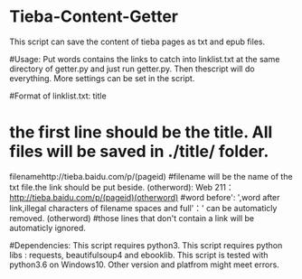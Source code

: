 # Tieba-Content-Getter
This script can save the content of tieba pages as txt and epub files.

#Usage:
Put words contains the links to catch into linklist.txt at the same directory of getter.py and just run getter.py. Then thescript will do everything. More settings can be set in the script.

#Format of linklist.txt:
title
  # the first line should be the title. All files will be saved in ./title/ folder.
filenamehttp://tieba.baidu.com/p/(pageid)                           #filename will be the name of the txt file.the link should be put beside.
(otherword): Web 211：http://tieba.baidu.com/p/(pageid)(otherword)  #word before': ',word after link,illegal characters of filename spaces and full'：' can be automaticly removed.
(otherword)                                                         #those lines that don't contain a link will be automaticly ignored.

#Dependencies:
This script requires python3.
This script requires python libs : requests, beautifulsoup4 and ebooklib.
This script is tested with python3.6 on Windows10. Other version and platfrom might meet errors.
